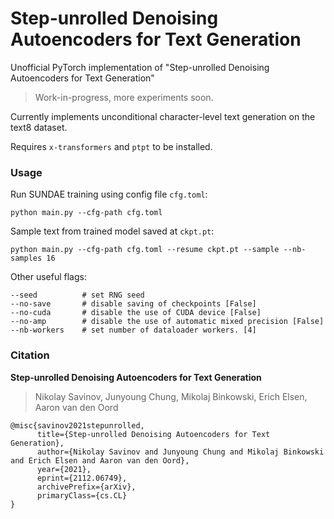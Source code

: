 # Step-unrolled Denoising Autoencoders for Text Generation

Unofficial PyTorch implementation of "Step-unrolled Denoising Autoencoders for
Text Generation"

> Work-in-progress, more experiments soon.

Currently implements unconditional character-level text generation on the text8
dataset.

Requires `x-transformers` and `ptpt` to be installed.

### Usage
Run SUNDAE training using config file `cfg.toml`:
```
python main.py --cfg-path cfg.toml
```

Sample text from trained model saved at `ckpt.pt`:
```
python main.py --cfg-path cfg.toml --resume ckpt.pt --sample --nb-samples 16
```

Other useful flags:
```
--seed          # set RNG seed 
--no-save       # disable saving of checkpoints [False]
--no-cuda       # disable the use of CUDA device [False]
--no-amp        # disable the use of automatic mixed precision [False]
--nb-workers    # set number of dataloader workers. [4]
```

### Citation

**Step-unrolled Denoising Autoencoders for Text Generation**
> Nikolay Savinov, Junyoung Chung, Mikolaj Binkowski, Erich Elsen, Aaron van den Oord
```
@misc{savinov2021stepunrolled,
      title={Step-unrolled Denoising Autoencoders for Text Generation}, 
      author={Nikolay Savinov and Junyoung Chung and Mikolaj Binkowski and Erich Elsen and Aaron van den Oord},
      year={2021},
      eprint={2112.06749},
      archivePrefix={arXiv},
      primaryClass={cs.CL}
}
```

